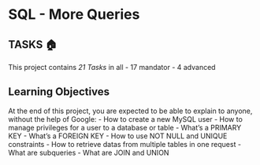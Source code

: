 # SQL - More Queries

## TASKS :house:
 This project contains *21 Tasks* in all
	- 17 mandator
	- 4 advanced

## Learning Objectives
 At the end of this project, you are expected to be able to explain to anyone, without the help of Google:
	- How to create a new MySQL user
	- How to manage privileges for a user to a database or table
	- What’s a PRIMARY KEY
	- What’s a FOREIGN KEY
	- How to use NOT NULL and UNIQUE constraints
	- How to retrieve datas from multiple tables in one request
	- What are subqueries
	- What are JOIN and UNION
